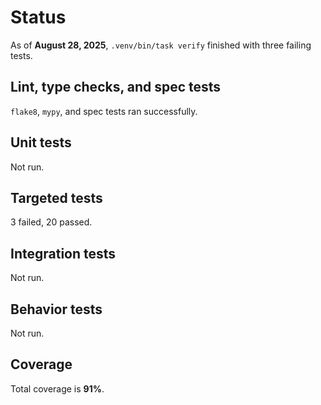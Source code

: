 # Status

As of **August 28, 2025**, `.venv/bin/task verify` finished with three failing
tests.

## Lint, type checks, and spec tests
`flake8`, `mypy`, and spec tests ran successfully.

## Unit tests
Not run.

## Targeted tests
3 failed, 20 passed.

## Integration tests
Not run.

## Behavior tests
Not run.

## Coverage
Total coverage is **91%**.
